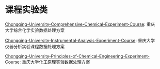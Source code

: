 # 课程实验类

[Chongqing-University-Comprehensive-Chemical-Experiment-Course](https://github.com/mizu-bai/Chongqing-University-Comprehensive-Chemical-Experiment-Course): 重庆大学综合化学实验数据处理方案

[Chongqing-University-Instrumental-Analysis-Experiment-Course](Chongqing-University-Instrumental-Analysis-Experiment-Course): 重庆大学仪器分析实验课程数据处理方案

[Chongqing-University-Principles-of-Chemical-Engineering-Experiment-Course](https://github.com/mizu-bai/Chongqing-University-Principles-of-Chemical-Engineering-Experiment-Course): 重庆大学化工原理实验数据处理方案